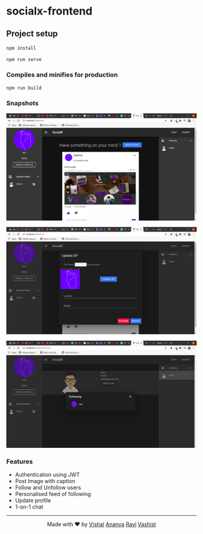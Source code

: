 # socialx-frontend

## Project setup

```
npm install
```

```
npm run serve
```

### Compiles and minifies for production

```
npm run build
```

### Snapshots

![Feed](snapshots/1.png 'Feed')

![Update Profile](snapshots/2.png 'Update Profile')

![Profile](snapshots/3.png 'Profile of other user')

### Features

- Authentication using JWT
- Post Image with caption
- Follow and Unfollow users
- Personalised feed of following
- Update profile
- 1-on-1 chat

---

<p align="center"> Made with ❤️ by <a href="https://github.com/i-vishi">Vishal</a> <a href="https://github.com/antew7">Ananya</a> <a href="https://github.com/ravivarshney01">Ravi</a> <a href="https://github.com/vashist99">Vashist</a></p>
